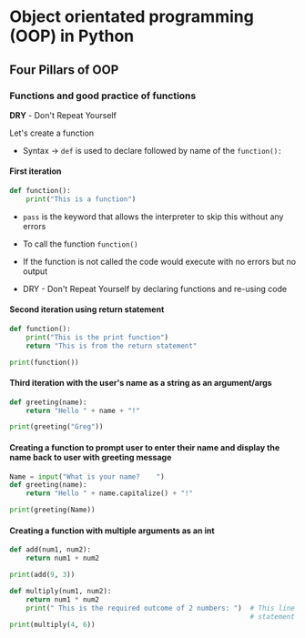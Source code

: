 # Object orientated programming (OOP) in Python
## Four Pillars of OOP
### Functions and good practice of functions
**DRY** - Don't Repeat Yourself

Let's create a function
- Syntax -> `def` is used to declare followed by name of the `function():`

#### First iteration
```python
def function():
    print("This is a function")
```
- `pass` is the keyword that allows the interpreter to skip this without any errors

- To call the function `function()`

- If the function is not called the code would execute with no errors but no output
- DRY - Don't Repeat Yourself by declaring functions and re-using code

#### Second iteration using return statement
```py
def function():
    print("This is the print function")
    return "This is from the return statement"

print(function())
```

#### Third iteration with the user's name as a string as an argument/args

```python
def greeting(name):
    return "Hello " + name + "!"

print(greeting("Greg"))
```

#### Creating a function to prompt user to enter their name and display the name back to user with greeting message
```python
Name = input("What is your name?    ")
def greeting(name):
    return "Hello " + name.capitalize() + "!"

print(greeting(Name))
```
#### Creating a function with multiple arguments as an int
```python
def add(num1, num2):
    return num1 + num2

print(add(9, 3))

def multiply(num1, num2):
    return num1 * num2
    print(" This is the required outcome of 2 numbers: ")  # This line of code will not execute as the return
                                                           # statement is the last line of code that the function executes
print(multiply(4, 6))
```